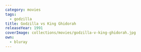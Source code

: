 ```yaml
---
category: movies
tags:
  - godzilla
title: Godzilla vs King Ghidorah
releaseYear: 1991
coverImage: collections/movies/godzilla-v-king-ghidorah.jpg
own:
  - bluray
---
```


